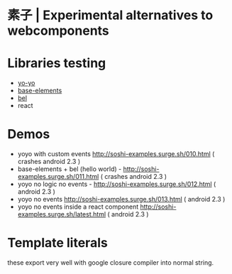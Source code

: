 # 素子 | Experimental alternatives to webcomponents

# Libraries testing
- [yo-yo](https://github.com/maxogden/yo-yo)
- [base-elements](https://github.com/shama/base-element)
- [bel](https://github.com/shama/bel)
- react

# Demos
- yoyo with custom events http://soshi-examples.surge.sh/010.html ( crashes android 2.3 )
- base-elements + bel (hello world) - http://soshi-examples.surge.sh/011.html ( crashes android 2.3 )
- yoyo no logic no events - http://soshi-examples.surge.sh/012.html ( android 2.3 )
- yoyo no events http://soshi-examples.surge.sh/013.html ( android 2.3 )
- yoyo no events inside a react component http://soshi-examples.surge.sh/latest.html ( android 2.3 )
# Template literals
these export very well with google closure compiler into normal string.
